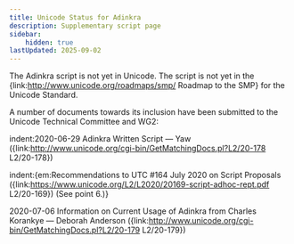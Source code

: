 ```yaml
---
title: Unicode Status for Adinkra
description: Supplementary script page
sidebar:
    hidden: true
lastUpdated: 2025-09-02
---
```


The Adinkra script is not yet in Unicode. The script is not yet in the {link:http://www.unicode.org/roadmaps/smp/ Roadmap to the SMP} for the Unicode Standard.

[comment]: # (end of intro)

[comment]: # (start of blocks)



[comment]: # (end of blocks)

[comment]: # (start of chars)



[comment]: # (end of chars)

[comment]: # (start of rest)

A number of documents towards its inclusion have been submitted to the Unicode Technical Committee and WG2:

indent:2020-06-29 Adinkra Written Script — Yaw ({link:http://www.unicode.org/cgi-bin/GetMatchingDocs.pl?L2/20-178 L2/20-178})

indent:{em:Recommendations to UTC #164 July 2020 on Script Proposals ({link:https://www.unicode.org/L2/L2020/20169-script-adhoc-rept.pdf L2/20-169}) (See point 6.)}


2020-07-06 Information on Current Usage of Adinkra from Charles Korankye — Deborah Anderson ({link:http://www.unicode.org/cgi-bin/GetMatchingDocs.pl?L2/20-179 L2/20-179})
